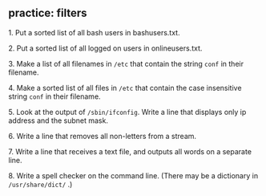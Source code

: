## practice: filters

1\. Put a sorted list of all bash users in bashusers.txt.

2\. Put a sorted list of all logged on users in onlineusers.txt.

3\. Make a list of all filenames in `/etc` that contain the string
`conf` in their filename.

4\. Make a sorted list of all files in `/etc` that contain the case
insensitive string `conf` in their filename.

5\. Look at the output of `/sbin/ifconfig`. Write a line that displays
only ip address and the subnet mask.

6\. Write a line that removes all non-letters from a stream.

7\. Write a line that receives a text file, and outputs all words on a
separate line.

8\. Write a spell checker on the command line. (There may be a
dictionary in `/usr/share/dict/` .)
